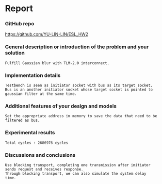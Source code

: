 # Report

### GitHub repo
https://github.com/YU-LIN-LIN/ESL_HW2

### General description or introduction of the problem and your solution
	Fulfill Gaussian blur with TLM-2.0 interconnect.
### Implementation details
	Testbench is seen as initiator socket with bus as its target socket.
	Bus is an another initiator socket whose target socket is pointed to gaussian filter at the same time.
### Additional features of your design and models

	Set the appropriate address in memory to save the data that need to be filtered as bus.

### Experimental results
	Total cycles : 2686976 cycles

### Discussions and conclusions

	Use blocking transport, completing one transmission after initiator sends request and receives response.
	Through blocking transport, we can also simulate the system delay time.